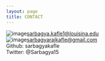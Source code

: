 ```yaml
---
layout: page
title: CONTACT
---
```


![image](https://user-images.githubusercontent.com/59418640/234466852-814b3390-6dc1-4cd6-bf3d-e657a2d83e96.png)sarbagya.kafle1@louisina.edu<br>
![image](https://user-images.githubusercontent.com/59418640/234466852-814b3390-6dc1-4cd6-bf3d-e657a2d83e96.png)sarbagyarajkafle@gmail.com<br>
Github: sarbagyakafle<br>
Twitter: @Sarbagya15    
